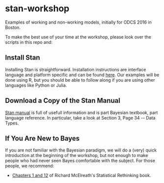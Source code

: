 # stan-workshop
Examples of working and non-working models, initially for ODCS 2016 in Boston.

To make the best use of your time at the workshop, please look over the scripts in this repo and:

## Install Stan
Installing Stan is straightforward. Installation instructions are interface language and platform specific and can be found [here](http://mc-stan.org/interfaces/). Our examples will be done using R, but you should be able to follow along if you are using other languages like Python or Julia.

## Download a Copy of the Stan Manual
[Stan manual](https://github.com/stan-dev/stan/releases/download/v2.9.0/stan-reference-2.9.0.pdf) is full of usefull information and is part Bayesian textbook, part language reference. In particular, take a look at Section 3, Page 34 -- Data Types.

## If You Are New to Bayes
If you are not familiar with the Bayesian paradigm, we will do a (very) quick introduction at the beginning of the workshop, but not enough to make people who had never seen Bayes comfortable with the subject. For those people, we recommend:

* [Chapters 1 and 12](http://xcelab.net/rmpubs/rethinking/Statistical_Rethinking_sample.pdf) of Richard McElreath's Statistical Rethinking book.





